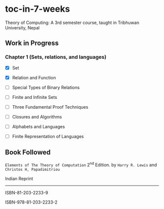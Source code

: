 toc-in-7-weeks
==============

Theory of Computing: A 3rd semester course, taught in Tribhuwan University, Nepal

Work in Progress
----
### Chapter 1 (Sets, relations, and languages)
- [x] Set
- [x] Relation and Function
- [ ] Special Types of Binary Relations 
- [ ] Finite and Infinite Sets
- [ ] Three Fundamental Proof Techniques
- [ ] Closures and Algorithms
- [ ] Alphabets and Languages
- [ ] Finite Representation of Languages


Book Followed
----

`Elements of The Theory of Computation` 2<sup>nd</sup> Edition.  by `Harry R. Lewis` and `Christos H, Papadimitriou`  

Indian Reprint

------------------
ISBN-81-203-2233-9

ISBN-978-81-203-2233-2

